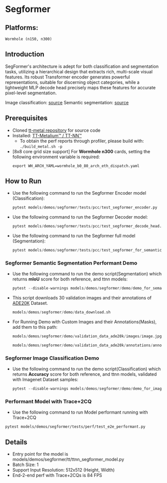 # Segformer

## Platforms:
    Wormhole (n150, n300)

## Introduction
SegFormer's architecture is adept for both classification and segmentation tasks, utilizing a hierarchical design that extracts rich, multi-scale visual features. Its robust Transformer encoder generates powerful representations, suitable for discerning object categories, while a lightweight MLP decode head precisely maps these features for accurate pixel-level segmentation.

Image classification: [source](https://huggingface.co/nvidia/mit-b0)
Semantic segmentation: [source](https://huggingface.co/nvidia/segformer-b0-finetuned-ade-512-512)

## Prerequisites
- Cloned [tt-metal repository](https://github.com/tenstorrent/tt-metal) for source code
- Installed: [TT-Metalium™ / TT-NN™](https://github.com/tenstorrent/tt-metal/blob/main/INSTALLING.md)
   - To obtain the perf reports through profiler, please build with: `./build_metal.sh -p`
- [8x8 core grid size support] For **Wormhole n300** cards, setting the following environment variable is required:
   ```
   export WH_ARCH_YAML=wormhole_b0_80_arch_eth_dispatch.yaml
   ```

## How to Run
- Use the following command to run the Segformer Encoder model (Classification):
  ```python
  pytest models/demos/segformer/tests/pcc/test_segformer_encoder.py
  ```

- Use the following command to run the Segformer Decoder model:
  ```python
  pytest models/demos/segformer/tests/pcc/test_segformer_decode_head.py
  ```

- Use the following command to run the Segformer full model (Segmentation):
  ```python
  pytest models/demos/segformer/tests/pcc/test_segformer_for_semantic_segmentation.py
  ```

### Segformer Semantic Segmentation Performant Demo
- Use the following command to run the demo script(Segmentation) which returns **mIoU** score for both reference, and ttnn models:
  ```python
  pytest --disable-warnings models/demos/segformer/demo/demo_for_semantic_segmentation.py
  ```
- This script downloads 30 validation images and their annotations of [ADE20K](https://www.kaggle.com/datasets/awsaf49/ade20k-dataset) Dataset.
  ```python
  models/demos/segformer/demo/data_download.sh
  ```
- For Running Demo with Custom Images and their Annotations(Masks), add them to this path:
  ```python
  models/demos/segformer/demo/validation_data_ade20k/images/image.jpg
  ```
  ```python
  models/demos/segformer/demo/validation_data_ade20k/annotations/annotation.png
  ```

### Segformer Image Classification Demo
- Use the following command to run the demo script(Classification) which returns **Accuracy** score for both reference, and ttnn models, validated with Imagenet Dataset samples:
  ```python
  pytest --disable-warnings models/demos/segformer/demo/demo_for_image_classification.py
  ```

### Performant Model with Trace+2CQ
- Use the following command to run Model performant running with Trace+2CQ
```
pytest models/demos/segformer/tests/perf/test_e2e_performant.py
```

## Details
- Entry point for the model is models/demos/segformer/tt/ttnn_segformer_model.py
- Batch Size: 1
- Support Input Resolution: 512x512 (Height, Width)
- End-2-end perf with Trace+2CQs is 84 FPS
